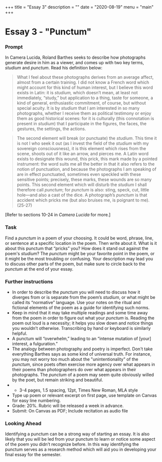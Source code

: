 +++
title = "Essay 3"
description = ""
date = "2020-08-19"
menu = "main"
+++

<div class="essay">

# Essay 3 - "Punctum"

### Prompt
In Camera Lucida, Roland Barthes seeks to describe how photographs generate desire in him as a viewer, and comes up with two key terms, *studium* and *punctum*. Read his definition below:

> What I feel about these photographs derives from an average affect, almost from a certain training. I did not know a French word which might account for this kind of human interest, but I believe this word exists in Latin: it is *studium,* which doesn’t mean, at least not immediately, “study,” but application to a thing, taste for someone, a kind of general, enthusiastic commitment, of course, but without special acuity. It is by *studium* that I am interested in so many photographs, whether I receive them as political testimony or enjoy them as good historical scenes: for it is culturally (this connotation is present in *studium*) that I participate in the figures, the faces, the gestures, the settings, the actions.

> The second element will break (or punctuate) the *studium*. This time it is not I who seek it out (as I invest the field of the *studium* with my sovereign consciousness), it is this element which rises from the scene, shoots out of it like an arrow, and pierces me. A Latin word exists to designate this wound, this prick, this mark made by a pointed instrument: the word suits me all the better in that it also refers to the notion of punctuation, and because the photographs I am speaking of are in effect punctuated, sometimes even speckled with these sensitive points; precisely, these marks, these wounds are so many points. This second element which will disturb the *studium* I shall therefore call *punctum*; for *punctum* is also: sting, speck, cut, little hole—and also a cast of the dice. A photograph’s *punctum* is that accident which pricks me (but also bruises me, is poignant to me). (25-27)

[Refer to sections 10-24 in *Camera Lucida* for more.]

### Task

Find a *punctum* in a poem of your choosing. It could be word, phrase, line, or sentence at a specific location in the poem. Then write about it. What is it about this punctum that “pricks” you? How does it stand out against the poem's *studium*? The *punctum* might be your favorite point in the poem, or it might be the most troubling or confusing. Your description may lead you to discuss other parts of the poem, but make sure to circle back to the *punctum* at the end of your essay.


### Further instructions
* In order to describe the *punctum* you will need to discuss how it diverges from or is separate from the poem’s *studium*, or what might be called its “normative” language. Use your notes on the ritual and fictional elements of the poem as a guide for identifying such norms.
* Keep in mind that it may take multiple readings and some time away from the poem in order to figure out what your *punctum* is. Reading the poem out loud is a necessity; it helps you slow down and notice things you wouldn’t otherwise. Transcribing by hand or keyboard is similarly helpful.
* A punctum will “overwhelm,” leading to an “intense mutation of [your] interest, a fulguration.”
* The analogy between photography and poetry is imperfect. Don't take everything Barthes says as some kind of universal truth. For instance, you may not worry too much about the "unintentionality" of the *punctum*, since poets often exercise more agency over what appears in their poems than photographers do over what appears in their photographs. The *punctum* of a poem may seem quite obviously willed by the poet, but remain striking and beautiful.
* * 3-4 pages, 1.5 spacing, 12pt, Times New Roman, MLA style
* Type up poem or relevant excerpt on first page, use template on Canvas for easy line numbering.
* Grade: 20%. Rubric will be released a week in advance.
* Submit: On Canvas as PDF; Include recitation as audio file




### Looking Ahead
Identifying a punctum can be a strong way of starting an essay. It is also likely that you will be led from your punctum to learn or notice some aspect of the poem you didn’t recognize before. In this way identifying the punctum serves as a research method which will aid you in developing your final essay for the semester.

</div>
